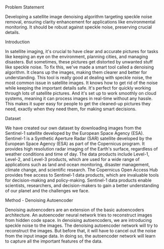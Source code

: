 Problem Statement

Developing a satellite image denoising algorithm targeting speckle noise removal, ensuring clarity enhancement for applications like environmental monitoring. It should be robust against speckle noise, preserving crucial details.

Introduction

In satellite imaging, it's crucial to have clear and accurate pictures for tasks like keeping an eye on the environment, planning cities, and managing disasters. But sometimes, these pictures get distorted by unwanted stuff like speckle noise. To fix this, we've made a smart tool called a denoising algorithm. It cleans up the images, making them clearer and better for understanding. This tool is really good at dealing with speckle noise, the most common issue in satellite images. It knows how to get rid of the noise while keeping the important details safe. It's perfect for quickly working through lots of satellite pictures. And it's set up to work smoothly on cloud systems, meaning it can process images in real-time without any hassle. This makes it super easy for people to get the cleaned-up pictures they need, exactly when they need them, for making smart decisions.

Dataset

We have created our own dataset by downloading images from the Sentinel-1 satellite developed by the European Space Agency (ESA). Sentinel-1 is a Synthetic Aperture Radar (SAR) satellite developed by the European Space Agency (ESA) as part of the Copernicus program. It provides high resolution radar imaging of the Earth's surface, regardless of weather conditions and time of day. The data products include Level-1, Level-2, and Level-3 products, which are used for a wide range of applications such as land and ocean monitoring, disaster management, climate change, and scientific research. The Copernicus Open Access Hub provides free access to Sentinel-1 data products, which are invaluable tools for decision-making and policy-making. Sentinel-1 data products enable scientists, researchers, and decision-makers to gain a better understanding of our planet and the challenges we face.


Method - Denoising Autoencoder 

Denoising autoencoders are an extension of the basic autoencoders architecture. An autoencoder neural network tries to reconstruct images from hidden code space. In denoising autoencoders, we are introducing speckle noise to the images. The denoising autoencoder network will try to reconstruct the images. But before that, it will have to cancel out the noise from the input image data. In doing so, the autoencoder network will learn to capture all the important features of the data.

